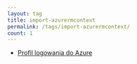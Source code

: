 ```yaml
---
layout: tag
title: import-azurermcontext
permalink: /tags/import-azurermcontext/
count: 1
---
```


- [Profil logowania do Azure](https://blog.justcloud.pl/profil-logowania-do-azure)

